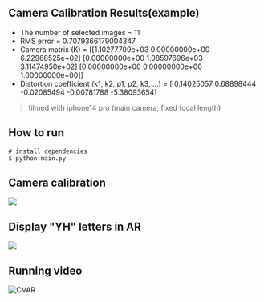 ## Camera Calibration Results(example)
* The number of selected images = 11
* RMS error = 0.7079366179004347
* Camera matrix (K) = 
[[1.10277709e+03 0.00000000e+00 6.22968525e+02]
 [0.00000000e+00 1.08597696e+03 3.11474950e+02]
 [0.00000000e+00 0.00000000e+00 1.00000000e+00]]
* Distortion coefficient (k1, k2, p1, p2, k3, ...) = [ 0.14025057  0.68898444 -0.02085494 -0.00781788 -5.38093654]
> filmed with iphone14 pro (main camera, fixed focal length)

## How to run
```
# install dependencies
$ python main.py
```

## Camera calibration
![](https://user-images.githubusercontent.com/52823519/234536482-ebd915f6-8e20-4bca-bcaa-eb85bbde28d2.png)
</br>
## Display "YH" letters in AR
![](https://user-images.githubusercontent.com/52823519/234536720-4eba2273-f0e3-419d-a88b-e1ea04cb7b67.png)
</br>
## Running video
![CVAR](https://user-images.githubusercontent.com/52823519/234536241-61c54c16-c156-4fd9-b28d-ad4a9dbe73ec.gif)
